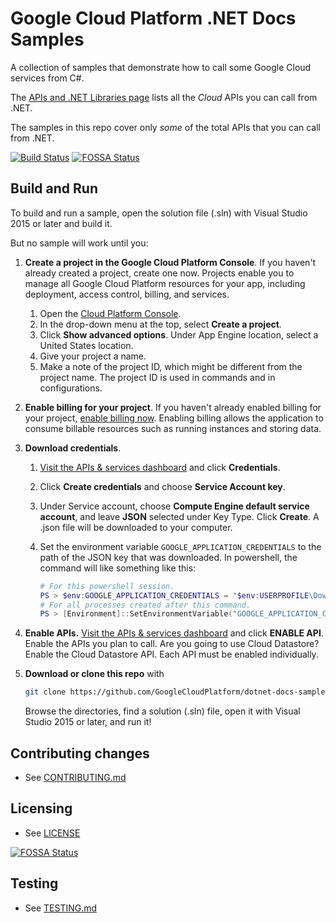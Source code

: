# Google Cloud Platform .NET Docs Samples

A collection of samples that demonstrate how to call some
Google Cloud services from C#.

The [APIs and .NET Libraries page](https://cloud.google.com/dotnet/docs/apis)
lists all the _Cloud_ APIs you can call from .NET.

The samples in this repo cover only _some_ of the total APIs that you can call from .NET.

[![Build Status](https://jenkins.on2flixcloud.tv/buildStatus/icon?job=dotnet-docs-samples)](https://jenkins.on2flixcloud.tv/job/dotnet-docs-samples/)
[![FOSSA Status](https://app.fossa.io/api/projects/git%2Bgithub.com%2FHartmarken%2Fdotnet-docs-samples.svg?type=shield)](https://app.fossa.io/projects/git%2Bgithub.com%2FHartmarken%2Fdotnet-docs-samples?ref=badge_shield)

## Build and Run

To build and run a sample, open the solution file (.sln) with Visual
Studio 2015 or later and build it.

But no sample will work until you:

1.  **Create a project in the Google Cloud Platform Console**.
    If you haven't already created a project, create one now. Projects enable
    you to manage all Google Cloud Platform resources for your app, including
    deployment, access control, billing, and services.
    1.  Open the [Cloud Platform Console](https://console.cloud.google.com/).
    2.  In the drop-down menu at the top, select **Create a project**.
    3.  Click **Show advanced options**. Under App Engine location, select a
        United States location.
    4.  Give your project a name.
    5.  Make a note of the project ID, which might be different from the project
        name. The project ID is used in commands and in configurations.

2.  **Enable billing for your project**.
    If you haven't already enabled billing for your project,
    [enable billing now](https://console.cloud.google.com/project/_/settings).
    Enabling billing allows the application to consume billable resources such
    as running instances and storing data.

3.  **Download credentials**.
    1.  [Visit the APIs & services dashboard](https://console.cloud.google.com/apis/dashboard)
        and click **Credentials**.  
    2.  Click **Create credentials** and choose **Service Account key**.
    3.  Under Service account, choose **Compute Engine default service
        account**, and leave **JSON** selected under Key Type.  Click
        **Create**.  A .json file will be downloaded to your computer.
    4.  Set the environment variable `GOOGLE_APPLICATION_CREDENTIALS`
        to the path of the JSON key that was downloaded.  In powershell,
        the command will like something like this:
        
        ```ps1
        # For this powershell session.
        PS > $env:GOOGLE_APPLICATION_CREDENTIALS = "$env:USERPROFILE\Downloads\your-project-id-dea9fa230eae3.json"
        # For all processes created after this command.
        PS > [Environment]::SetEnvironmentVariable("GOOGLE_APPLICATION_CREDENTIALS", "$env:USERPROFILE\Downloads\your-project-id-dea9fa230eae3.json", "User")
        ```

4.  **Enable APIs.**
    [Visit the APIs & services dashboard](https://console.cloud.google.com/apis/dashboard)
    and click **ENABLE API**.  Enable the APIs you plan to call.
    Are you going to use Cloud Datastore?
    Enable the Cloud Datastore API.  Each API must be enabled
    individually.


6.  **Download or clone this repo** with
    ```sh
    git clone https://github.com/GoogleCloudPlatform/dotnet-docs-samples
    ```
    Browse the directories, find a solution (.sln) file, open it with
    Visual Studio 2015 or later, and run it!


## Contributing changes

* See [CONTRIBUTING.md](CONTRIBUTING.md)

## Licensing

* See [LICENSE](LICENSE)


[![FOSSA Status](https://app.fossa.io/api/projects/git%2Bgithub.com%2FHartmarken%2Fdotnet-docs-samples.svg?type=large)](https://app.fossa.io/projects/git%2Bgithub.com%2FHartmarken%2Fdotnet-docs-samples?ref=badge_large)

## Testing

* See [TESTING.md](TESTING.md)